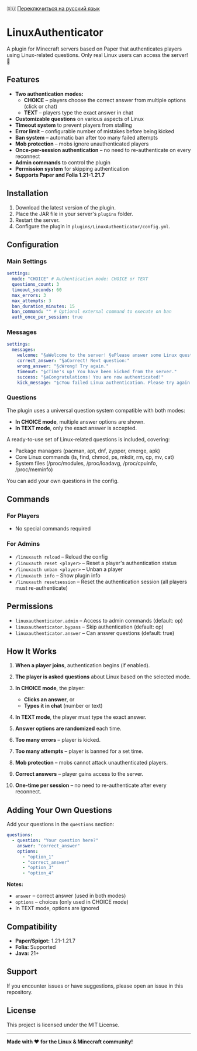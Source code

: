  🇷🇺 [Переключиться на русский язык](README-ru.md)

# LinuxAuthenticator

A plugin for Minecraft servers based on Paper that authenticates players using Linux-related questions. Only real Linux users can access the server! 🐧

## Features

- **Two authentication modes:**
  - **CHOICE** – players choose the correct answer from multiple options (click or chat)
  - **TEXT** – players type the exact answer in chat
- **Customizable questions** on various aspects of Linux
- **Timeout system** to prevent players from stalling
- **Error limit** – configurable number of mistakes before being kicked
- **Ban system** – automatic ban after too many failed attempts
- **Mob protection** – mobs ignore unauthenticated players
- **Once-per-session authentication** – no need to re-authenticate on every reconnect
- **Admin commands** to control the plugin
- **Permission system** for skipping authentication
- **Supports Paper and Folia 1.21-1.21.7**

## Installation

1. Download the latest version of the plugin.
2. Place the JAR file in your server's `plugins` folder.
3. Restart the server.
4. Configure the plugin in `plugins/LinuxAuthenticator/config.yml`.

## Configuration

### Main Settings

```yaml
settings:
  mode: "CHOICE" # Authentication mode: CHOICE or TEXT
  questions_count: 3
  timeout_seconds: 60
  max_errors: 3
  max_attempts: 3
  ban_duration_minutes: 15
  ban_command: "" # Optional external command to execute on ban
  auth_once_per_session: true
````

### Messages

```yaml
settings:
  messages:
    welcome: "§aWelcome to the server! §ePlease answer some Linux questions to log in:"
    correct_answer: "§aCorrect! Next question:"
    wrong_answer: "§cWrong! Try again."
    timeout: "§cTime's up! You have been kicked from the server."
    success: "§aCongratulations! You are now authenticated!"
    kick_message: "§cYou failed Linux authentication. Please try again later!"
```

### Questions

The plugin uses a universal question system compatible with both modes:

* **In CHOICE mode**, multiple answer options are shown.
* **In TEXT mode**, only the exact answer is accepted.

A ready-to-use set of Linux-related questions is included, covering:

* Package managers (pacman, apt, dnf, zypper, emerge, apk)
* Core Linux commands (ls, find, chmod, ps, mkdir, rm, cp, mv, cat)
* System files (/proc/modules, /proc/loadavg, /proc/cpuinfo, /proc/meminfo)

You can add your own questions in the config.

## Commands

### For Players

* No special commands required

### For Admins

* `/linuxauth reload` – Reload the config
* `/linuxauth reset <player>` – Reset a player's authentication status
* `/linuxauth unban <player>` – Unban a player
* `/linuxauth info` – Show plugin info
* `/linuxauth resetsession` – Reset the authentication session (all players must re-authenticate)

## Permissions

* `linuxauthenticator.admin` – Access to admin commands (default: op)
* `linuxauthenticator.bypass` – Skip authentication (default: op)
* `linuxauthenticator.answer` – Can answer questions (default: true)

## How It Works

1. **When a player joins**, authentication begins (if enabled).
2. **The player is asked questions** about Linux based on the selected mode.
3. **In CHOICE mode**, the player:

   * **Clicks an answer**, or
   * **Types it in chat** (number or text)
4. **In TEXT mode**, the player must type the exact answer.
5. **Answer options are randomized** each time.
6. **Too many errors** – player is kicked.
7. **Too many attempts** – player is banned for a set time.
8. **Mob protection** – mobs cannot attack unauthenticated players.
9. **Correct answers** – player gains access to the server.
10. **One-time per session** – no need to re-authenticate after every reconnect.

## Adding Your Own Questions

Add your questions in the `questions` section:

```yaml
questions:
  - question: "Your question here?"
    answer: "correct_answer"
    options:
      - "option_1"
      - "correct_answer"
      - "option_3"
      - "option_4"
```

**Notes:**

* `answer` – correct answer (used in both modes)
* `options` – choices (only used in CHOICE mode)
* In TEXT mode, options are ignored

## Compatibility

* **Paper/Spigot:** 1.21-1.21.7
* **Folia:** Supported
* **Java:** 21+

## Support

If you encounter issues or have suggestions, please open an issue in this repository.

## License

This project is licensed under the MIT License.

---

**Made with ❤️ for the Linux & Minecraft community!**

